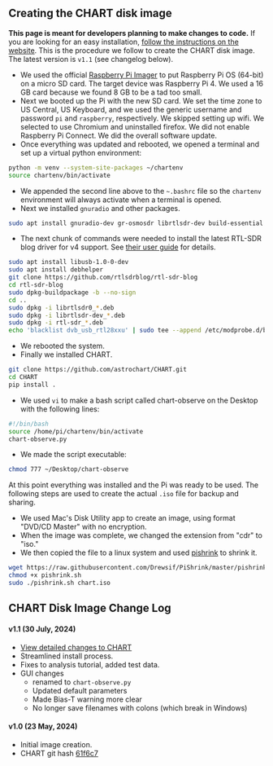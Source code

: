 ## Creating the CHART disk image

**This page is meant for developers planning to make changes to code.**
If you are looking for an easy installation, [follow the instructions
on the website](https://astrochart.github.io/telescope_design#burn-your-micro-sd-card).
This is the procedure we follow to create the CHART disk image.
The latest version is `v1.1` (see changelog below).

- We used the official [Raspberry Pi Imager](https://www.raspberrypi.com/software/) to put Raspberry Pi OS (64-bit) on a
micro SD card.
The target device was Raspberry Pi 4.
We used a 16 GB card because we found 8 GB to be a tad too small.
- Next we booted up the Pi with the new SD card. We set the time zone to US Central, US Keyboard, and we used the generic username and password `pi` and `raspberry`, respectively. We skipped setting up wifi. We selected to use Chromium and uninstalled firefox. We did not enable Raspberry Pi Connect. We did the overall software update.
- Once everything was updated and rebooted,   we opened a terminal and set up a virtual python environment:
```bash
python -m venv --system-site-packages ~/chartenv
source chartenv/bin/activate
```
- We appended the second line above to the `~.bashrc` file so the `chartenv` environment will always activate when a terminal is opened.
- Next we installed `gnuradio` and other packages.
```bash
sudo apt install gnuradio-dev gr-osmosdr librtlsdr-dev build-essential git cmake xterm
```
- The next chunk of commands were needed to install the latest RTL-SDR blog driver for v4 support. See [their user guide](https://www.rtl-sdr.com/V4/) for details.
```bash
sudo apt install libusb-1.0-0-dev
sudo apt install debhelper
git clone https://github.com/rtlsdrblog/rtl-sdr-blog
cd rtl-sdr-blog
sudo dpkg-buildpackage -b --no-sign
cd ..
sudo dpkg -i librtlsdr0_*.deb
sudo dpkg -i librtlsdr-dev_*.deb
sudo dpkg -i rtl-sdr_*.deb
echo 'blacklist dvb_usb_rtl28xxu' | sudo tee --append /etc/modprobe.d/blacklist-dvb_usb_rtl28xxu.conf
```
- We rebooted the system.
- Finally we installed CHART.
```bash
git clone https://github.com/astrochart/CHART.git
cd CHART
pip install .
```
- We used `vi` to make a bash script called chart-observe on the Desktop with the following lines:
```bash
#!/bin/bash
source /home/pi/chartenv/bin/activate
chart-observe.py
```
- We made the script executable:
```bash
chmod 777 ~/Desktop/chart-observe
```

At this point everything was installed and the Pi was ready to be used. The following steps are used to create the actual `.iso` file for backup and sharing.

- We used Mac's Disk Utility app to create an image, using format "DVD/CD Master" with no encryption.
- When the image was complete, we changed the extension from "cdr" to "iso."
- We then copied the file to a linux system and used [pishrink](https://github.com/Drewsif/PiShrink) to shrink it.
```bash
wget https://raw.githubusercontent.com/Drewsif/PiShrink/master/pishrink.sh
chmod +x pishrink.sh
sudo ./pishrink.sh chart.iso
```

## CHART Disk Image Change Log

#### v1.1 (30 July, 2024)
- [View detailed changes to CHART](https://github.com/astrochart/CHART/compare/v1.0..v1.1)
- Streamlined install process.
- Fixes to analysis tutorial, added test data.
- GUI changes
  - renamed to `chart-observe.py`
  - Updated default parameters
  - Made Bias-T warning more clear
  - No longer save filenames with colons (which break in Windows)

#### v1.0 (23 May, 2024)
- Initial image creation.
- CHART git hash [61f6c7](https://github.com/astrochart/CHART/tree/61f6c7a69daa4efa9d26ac73410de8999d55b2ac)
